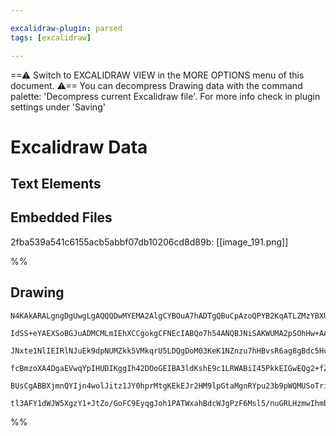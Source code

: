```yaml
---

excalidraw-plugin: parsed
tags: [excalidraw]

---
```

==⚠  Switch to EXCALIDRAW VIEW in the MORE OPTIONS menu of this document. ⚠== You can decompress Drawing data with the command palette: 'Decompress current Excalidraw file'. For more info check in plugin settings under 'Saving'


# Excalidraw Data
## Text Elements
## Embedded Files
2fba539a541c6155acb5abbf07db10206cd8d89b: [[image_191.png]]

%%
## Drawing
```compressed-json
N4KAkARALgngDgUwgLgAQQQDwMYEMA2AlgCYBOuA7hADTgQBuCpAzoQPYB2KqATLZMzYBXUtiRoIACyhQ4zZAHoFAc0JRJQgEYA6bGwC2CgF7N6hbEcK4OCtptbErHALRY8RMpWdx8Q1TdIEfARcZgRmBShcZQUebQBWbQBGGjoghH0EDihmbgBtcDBQMBLoeHF0Qn1opH5SxhZ2LjQeeL5CyAbWTgA5TjFuHgAGAGYxoYAWADZhushCDmIsbghc

IdSS+eYAEXSoBGJuADMCMLmIEhXCCgokgCFNEcIABQo7h54ANQBJNiSAKWUMA2pSOhHw+AAyrBgitBB4QQIoKQ2ABrBAAdRI6kG52YyLRCGhMFhEnhl3OKL8kg44VyaCS5zYcFw2DUwIZQyG52sylJqG5HQgmG4zhGPBG5w5qGcPAA7ENtBMeFN4tMRkMABw8ACcQ0ZQvxKPRAGE2Pg2KQVsjrMwWYFsoiIJpWajlFTFmaLVaJDaOHbcA6oE6KNj

JNxte1NlIEIRlNJuEk9dpNUMZkk5VMkqrU5LDQgDoM03KeK1NZnzu7hHBvsR6ag8gBdc5HciZWvcDhCCGU4SLWnMetdntCzR94gAUWCmWy9ab5yEcGIuH2hwZcpGGZ1wxmQ1mQqIHFRne7+HOFuw6LXqBO+DOhqiUCE9YgiEWC2UTrBwQ7Eh4RxdeIRh1XA1SSbAs3ieJWU0aDNE0I4hjlYhNCSPc02wYhNSwnVNCdZh3AqApNjAA0SKSDpG0KAB

fcBmzoXA4DgaEVwqYpIHUDIKggIh42DOoGEIBA3ldKshE9c1LRWABiI45PkkEIGwEQg2+fZ9GhY0EC9KSJGkpIEAMgzFOU0hVPUu5RI9YgdJ9dA/QDIMTJUrIoDUjIADFwShGFuPJQ4BNM8yMk0wksWIHEWkClzsncjSCXRYl+QgfznLM1y4oAJWEeMB3rMjICCjL1IAeRZNlYETLlovS2L1I8zgoA83B9HBaV4hq4L9Aa7JIUIIwKn3UoirqjIA

BUsCgABBXjmnQYIjn4wolJitz1JY0hprMtgKEkEJr2HM9lpGtaMgnRYpu23b9pWQMUSoTrioyS77rG8oVmsxSCJRCEAA1uHiDMBO+818AATW4EYpkVHVM3iGYOuWow2AMbh2M6AghAqCiSmox7Rv0bLxOIPKPvHRT3RIPqBqLATKeIaEEDgAG6dIEgAFk2CWc7cE0YJr1ve9Snp2y0aFO5zWvCBSGUF0AAoeCB3glcVuVqAFBIAEonUyhBlG7QMP

tl3AFY1dWJW5XgzY1+JtZo/GoFC9EyqgJoh1PATWxahBdcWJgPzF6Msl5/nuGRLHzmwIhmbQcOEHODhvbD0gI6FYQoEPCo4/t5a7AAKwQbAckhRO4E57nE75ws0EF+PltZV3GDGlH8ED0pYEQOF0iLponWU/EDDezu0EO882Evaub1OOvo3wUJpp7puW5PCEaPAPG6G/cI0do6igA===
```
%%